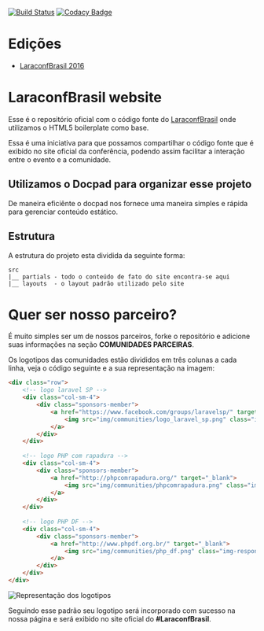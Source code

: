 [![Build Status](https://travis-ci.org/laraconfbrasil/website.svg?branch=master)](https://travis-ci.org/laraconfbrasil/website)
[![Codacy Badge](https://api.codacy.com/project/badge/Grade/100e0289b1a74d4abceca1733df31142)](https://www.codacy.com/app/matheus-marabesi/website?utm_source=github.com&amp;utm_medium=referral&amp;utm_content=laraconfbrasil/website&amp;utm_campaign=Badge_Grade)

# Edições

* [LaraconfBrasil 2016](http://laraconfbrasil.com.br/2016/render/)

# LaraconfBrasil website

Esse é o repositório oficial com o código fonte do [LaraconfBrasil](http://laraconfbrasil.com.br) onde utilizamos
o HTML5 boilerplate como base.

Essa é uma iniciativa para que possamos compartilhar o código fonte que é exibido no site oficial da conferência, podendo assim facilitar a interação entre o evento e a comunidade.

## Utilizamos o Docpad para organizar esse projeto

De maneira eficiênte o docpad nos fornece uma maneira simples e rápida para gerenciar conteúdo estático.

## Estrutura

A estrutura do projeto esta dividida da seguinte forma:

```
src 
|__ partials - todo o conteúdo de fato do site encontra-se aqui
|__ layouts  - o layout padrão utilizado pelo site
```

# Quer ser nosso parceiro?

É muito simples ser um de nossos parceiros, forke o repositório e adicione suas informações na seção **COMUNIDADES PARCEIRAS**.

Os logotipos das comunidades estão divididos em três colunas a cada linha, veja o código seguinte e a sua representação na imagem:

``` html
<div class="row">
    <!-- logo laravel SP -->
    <div class="col-sm-4">
        <div class="sponsors-member">
            <a href="https://www.facebook.com/groups/laravelsp/" target="_blank">
                <img src="img/communities/logo_laravel_sp.png" class="img-responsive img-circle" alt="Lara vel São Paulo" height="300">
            </a>
        </div>
    </div>
    
    <!-- logo PHP com rapadura -->
    <div class="col-sm-4">
        <div class="sponsors-member">
            <a href="http://phpcomrapadura.org/" target="_blank">
                <img src="img/communities/phpcomrapadura.png" class="img-responsive img-circle" alt="PHP com rapadura">
            </a>
        </div>
    </div>
    
    <!-- logo PHP DF -->
    <div class="col-sm-4">
        <div class="sponsors-member">
            <a href="http://www.phpdf.org.br/" target="_blank">
                <img src="img/communities/php_df.png" class="img-responsive img-circle" alt="PHP DF - Comunidade de desenvolvedores PHP do Distrito Federal">
            </a>
        </div>
    </div>
</div>
```
![Representação dos logotipos](https://s22.postimg.org/pumgoi041/contribuicao.png)

Seguindo esse padrão seu logotipo será incorporado com sucesso na nossa página e será exibido no site oficial do **#LaraconfBrasil**.
